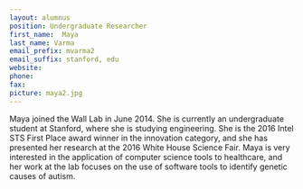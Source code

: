```yaml
---
layout: alumnus
position: Undergraduate Researcher
first_name:  Maya
last_name: Varma
email_prefix: mvarma2
email_suffix: stanford, edu
website:
phone:
fax:
picture: maya2.jpg
---
```


Maya joined the Wall Lab in June 2014. She is currently an undergraduate student at Stanford, where she is studying engineering. She is the 2016 Intel STS First Place award winner in the innovation category, and she has presented her research at the 2016 White House Science Fair. Maya is very interested in the application of computer science tools to healthcare, and her work at the lab focuses on the use of software tools to identify genetic causes of autism. 
